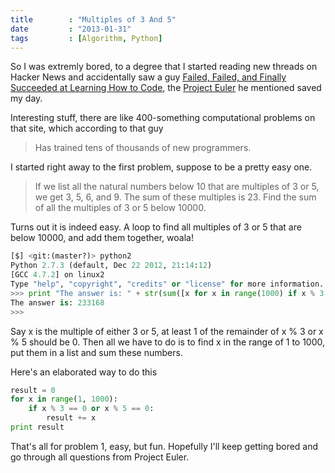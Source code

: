 ```yaml
---
title        : "Multiples of 3 And 5"
date         : "2013-01-31"
tags         : [Algorithm, Python]
---
```


So I was extremly bored, to a degree that I started reading new threads on
Hacker News and accidentally saw a guy [Failed, Failed, and Finally Succeeded at
Learning How to Code](http://www.theatlantic.com/technology/print/2011/06/how-i-failed-failed-and-finally-succeeded-at-learning-how-to-code/239855/),
the [Project
Euler](http://projecteuler.net/problem=1)
he mentioned saved my day.

Interesting stuff, there are like 400-something computational problems on that
site, which according to that guy

> Has trained tens of thousands of new programmers.

I started right away to the first problem, suppose to be a pretty easy one.

> If we list all the natural numbers below 10 that are multiples of 3 or 5, we
> get 3, 5, 6, and 9. The sum of these multiples is 23. Find the sum of all the
> multiples of 3 or 5 below 10000.

Turns out it is indeed easy. A loop to find all multiples of 3 or 5 that are
below 10000, and add them together, woala!

``` python
[$] <git:(master?)> python2
Python 2.7.3 (default, Dec 22 2012, 21:14:12)
[GCC 4.7.2] on linux2
Type "help", "copyright", "credits" or "license" for more information.
>>> print "The answer is: " + str(sum([x for x in range(1000) if x % 3 == 0 or x % 5 == 0]))
The answer is: 233168
>>>
```

Say x is the multiple of either 3 or 5, at least 1 of the remainder of x % 3 or
x % 5 should be 0. Then all we have to do is to find x in the range of 1 to
1000, put them in a list and sum these numbers.

Here's an elaborated way to do this

``` python
result = 0
for x in range(1, 1000):
    if x % 3 == 0 or x % 5 == 0:
        result += x
print result
```

That's all for problem 1, easy, but fun. Hopefully I'll keep getting bored and
go through all questions from Project Euler.
